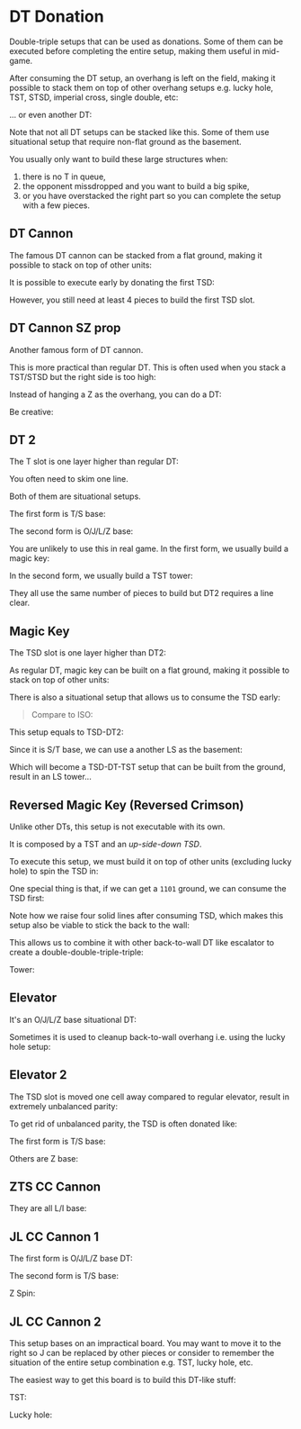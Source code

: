 <script>
import Fumen from "$lib/Fumen.svelte";
</script>

DT Donation
============

Double-triple setups that can be used as donations. Some of them can be executed before completing the entire setup, making them useful in mid-game.

After consuming the DT setup, an overhang is left on the field, making it possible to stack them on top of other overhang setups e.g. lucky hole, TST, STSD, imperial cross, single double, etc:

<Fumen data="v115@XgBtIeBtEehiA8AeH8JeAgH"/>
<Fumen data="v115@DgBtIeBtEehiB8AeH8BeI8AeG8JeAgH"/>
<Fumen data="v115@DgBtIeBtEehiB8AeH8BeH8BeG8JeAgH"/>
<Fumen data="v115@DgBtIeBtEehiB8AeH8CeH8AeG8JeAgH"/>
<Fumen data="v115@DgBtIeBtEehiB8AeH8CeG8BeG8JeAgH"/>
<Fumen data="v115@DgBtIeBtEehiA8BeH8CeH8AeG8JeAgH"/>

... or even another DT:

<Fumen data="v115@vfBtIeBtEehiB8AeH8BeH8CeH8AeI8AeG8JeAgH"/>

Note that not all DT setups can be stacked like this. Some of them use situational setup that require non-flat ground as the basement.

You usually only want to build these large structures when:

1. there is no T in queue,
2. the opponent missdropped and you want to build a big spike,
3. or you have overstacked the right part so you can complete the setup with a few pieces.

DT Cannon
----------

The famous DT cannon can be stacked from a flat ground, making it possible to stack on top of other units:

<Fumen data="v115@Vgh0Heg0Ieg0IeRpHeRpHeB8AeH8BeI8AeG8JeAgH"/>
<Fumen data="v115@Vgh0Ae2hg0Be2hg0Ce1hRpAe2hRpAe2hB8AeH8BeI8?AeG8JeAgH"/>
<Fumen data="v115@DgBtIeBtEeh0Ae2hg0Be2hg0Ce1hRpAe2hRpAe2hB8?AeH8BeI8AeG8JeAgH"/>

It is possible to execute early by donating the first TSD:

<Fumen data="v115@5fRpHeRpIeglEewhh0AeglEewhg0BehlDewhg0CeAt?i0Q4whRpAeBtR4g0R4RpAeAtR4CeQ4B8AeH8BeI8AeG8JeA?gH"/>

However, you still need at least 4 pieces to build the first TSD slot.

DT Cannon SZ prop
----------------

<Fumen data="v115@hghlIeglFeh0AeglF8g0BeBtE8Q4CeBtD8R4AeG8g0?Q4AeG8JeAgH"/>

Another famous form of DT cannon.

<Fumen data="v115@AhBtEeQ4CeBtD8R4AeG8AeQ4AeG8JeAgH"/>
<Fumen data="v115@AhBtEeQ4ywBtD8R4wwG8AeQ4AeG8JeAgH"/>
<Fumen data="v115@UhBtFeQ4AeG8JeAgH"/>
<Fumen data="v115@1ghlIeglFeh0AeglF8g0BeBtE8g0Q4AeG8JeAgH"/>

This is more practical than regular DT. This is often used when you stack a TST/STSD but the right side is too high:

<Fumen data="v115@2gG8CeI8AeH8BeH8whAeG8JeAgH"/>

Instead of hanging a Z as the overhang, you can do a DT:

<Fumen data="v115@igAtHeBtHeAtG8CeI8AeH8BeH8whAeG8JeAgH"/>
<Fumen data="v115@igBtEeQ4CeBtDeR4AeG8AeQ4AeI8AeH8BeH8whAeG8?JeAgH"/>

Be creative:

<Fumen data="v115@agQ4IeR4CeilCeQ4CejlAeRpDeglCeRpCeB8AeH8Be?H8whAeG8JeAgH"/>
<Fumen data="v115@Vgh0Heg0Ieg0AehlFeglBeglFeglBeglFehlAeH8Be?H8whAeG8JeAgH"/>

DT 2
-----

The T slot is one layer higher than regular DT:

<Fumen data="v115@zgB8AeH8BeG8AtCeHtAeGtB8AeG8JeAgH"/>
<Fumen data="v115@zgB8AeG8AtCeHtAeGtA8BeI8AeG8JeAgH"/>

You often need to skim one line.

<Fumen data="v115@XgBtIeBtEeBtAeG8glBtG8glCeF8hlAeH8BeI8AeG8?JeAgH"/>
<Fumen data="v115@XgBtIeBtEeh0AeG8g0CeF8g0AtH8BtAeG8AtBeI8Ae?G8JeAgH"/>

Both of them are situational setups.

The first form is T/S base:

<Fumen data="v115@NgBtIeBtEeBtAeG8glBtG8glCeF8hlAeG8wwBeG8xw?AeG8wwAeH8JeAgH"/>
<Fumen data="v115@5fBtIeBtEeBtAeG8glBtG8glCeF8hlAeG8Q4BeG8R4?AeH8Q4AeH8BeI8AeG8JeAgH"/>

The second form is O/J/L/Z base:

<Fumen data="v115@5fBtIeBtEeh0AeG8g0CeF8g0AtH8BtAeG8AtBeG8Rp?AeG8RpAeH8BeI8AeG8JeAgH"/>
<Fumen data="v115@DgBtIeBtEeh0AeG8g0CeF8g0AtH8BtAeG8AtBeG8h0?AeG8g0AeH8g0AeH8JeAgH"/>
<Fumen data="v115@5fBtIeBtEeh0AeG8g0CeF8g0AtH8BtAeG8AtBeG8h0?AeG8g0BeG8g0CeH8AeG8JeAgH"/>
<Fumen data="v115@DgBtIeBtEeh0AeG8g0CeF8g0AtH8BtAeG8AtBeG8hl?AeG8AeglH8AeglH8JeAgH"/>
<Fumen data="v115@NgBtIeBtEeh0AeG8g0CeF8g0AtH8BtAeG8AtBeG8Bt?AeG8AeBtG8JeAgH"/>

You are unlikely to use this in real game. In the first form, we usually build a magic key:

<Fumen data="v115@YgBtEeQ4CeBtDeR4AeG8glQ4AeG8glCeF8hlAeH8Be?I8AeG8JeAgH"/>

In the second form, we usually build a TST tower:

<Fumen data="v115@XgBtIeBtEeh0AeG8g0BeG8g0AtAeG8BtAeG8AtBeI8?AeG8JeAgH"/>

They all use the same number of pieces to build but DT2 requires a line clear.

Magic Key
---------

The TSD slot is one layer higher than DT2:

<Fumen data="v115@zgB8AeG8AtCeHtAeGtA8BeI8AeG8JeAgH"/>
<Fumen data="v115@zgAtCeHtAeGtB8AeH8BeI8AeG8JeAgH"/>

As regular DT, magic key can be built on a flat ground, making it possible to stack on top of other units:

<Fumen data="v115@VgQ4IeR4HeglQ4HeglIehlHeB8AeH8BeI8AeG8JeAg?H"/>
<Fumen data="v115@VgQ4IeR4Ae2hglQ4Ae2hglBe2hhlAe2hB8AeH8BeI8?AeG8JeAgH"/>
<Fumen data="v115@OgBtEeQ4CeBtDeR4Ae2hglQ4Ae2hglBe2hhlAe2hB8?AeH8BeI8AeG8JeAgH"/>

There is also a situational setup that allows us to consume the TSD early:

<Fumen data="v115@RhA8BeI8AeG8JeAgH"/>
<Fumen data="v115@fgQ4IeR4HeglQ4HeglCe1hhlAe2hA8BeI8AeG8JeAg?H"/>
<Fumen data="v115@fgQ4IeR4HeglQ4Heglyw1hhlww2hA8BeI8AeG8JeAg?H"/>
<Fumen data="v115@zgQ4IeR4HeglQ4HeA8BeI8AeG8JeAgH"/>
<Fumen data="v115@sg2hQ4Ce1hR4Ae2hglQ4Ae2hA8BeI8AeG8JeAgH"/>

> Compare to ISO:  
> <Fumen delay="1500" data="v115@fgQ4IeR4HeglQ4HeglIehlHeA8BeI8AeG8JeAgHfgw?DAeQ4GexSR4GewSAtQ43eAAA"/>

This setup equals to TSD-DT2:

<Fumen data="v115@YgxhEeQ4Ce1hR4Ae2hglQ4Ae2hglCe1hhlAe2hA8Be?I8AeG8JeAgH"/>

Since it is S/T base, we can use a another LS as the basement:

<Fumen data="v115@6fxhEeQ4Ce1hR4Ae2hglQ4Ae2hglCe1hhlAe2hA8Be?I8AeI8AeH8BeI8AeG8JeAgH"/>

Which will become a TSD-DT-TST setup that can be built from the ground, result in an LS tower...

<Fumen data="v115@deQ4CeF8R4AeG8glQ4AeG8glCeF8hlAeG8Q4BeG8R4?AeG8glQ4AeG8glCeF8hlAeG8Q4BeG8R4AeG8glQ4AeG8glC?eF8hlAeG8Q4BeG8R4AeG8glQ4AeG8glBeG8hlAeG8JeAgH"/>

Reversed Magic Key (Reversed Crimson)
-------------------------------------

Unlike other DTs, this setup is not executable with its own.

<Fumen data="v115@zgh0AeG8g0BeG8g0AtAeG8BtAeG8AtCeF8JeAgH"/>

It is composed by a TST and an *up-side-down TSD*.

To execute this setup, we must build it on top of other units (excluding lucky hole) to spin the TSD in:

<Fumen data="v115@Vgh0Ae2hg0Be2hg0AtAe2hBtAe2hAtCe1hB8AeH8Be?I8AeG8JeAgH"/>
<Fumen data="v115@Vgh0Ae2hg0Be2hg0AtAe2hBtAe2hAtCe1hB8AeH8Be?H8BeG8JeAgH"/>
<Fumen data="v115@Vgh0Ae2hg0Be2hg0AtAe2hBtAe2hAtCe1hB8AeH8Ce?H8AeG8JeAgH"/>
<Fumen data="v115@Vgh0Ae2hg0Be2hg0AtAe2hBtAe2hAtCe1hB8AeH8Ce?G8BeG8JeAgH"/>
<Fumen data="v115@Vgh0Ae2hg0Be2hg0AtAe2hBtAe2hAtCe1hA8BeH8Ce?H8AeG8JeAgH"/>

One special thing is that, if we can get a `1101` ground, we can consume the TSD first:

<Fumen data="v115@qgAtHeBtHeAtCe1hB8AeH8BeI8AeG8JeAgH"/>
<Fumen data="v115@qgAtHeBtHeAtyw1hB8wwH8BeI8AeG8JeAgH"/>
<Fumen data="v115@+gAtHeBtHeA8BeI8AeG8JeAgH"/>
<Fumen data="v115@pgh0Ae2hg0Be2hg0AtAe2hBtAe2hA8BeI8AeG8JeAg?H"/>

Note how we raise four solid lines after consuming TSD, which makes this setup also be viable to stick the back to the wall:

<Fumen data="v115@HhA8AeI8BeH8AeH8JeAgH"/>
<Fumen data="v115@rgQ4IeR4IeQ4G8AeI8BeH8AeH8JeAgH"/>
<Fumen data="v115@rgQ4IeR4FeywQ4G8wwI8BeH8AeH8JeAgH"/>
<Fumen data="v115@/gQ4IeR4FeA8BeH8AeH8JeAgH"/>
<Fumen data="v115@pgwhAehlFewhBeglFewhAeQ4glFewhAeR4FeA8BeH8?AeH8JeAgH"/>

This allows us to combine it with other back-to-wall DT like escalator to create a double-double-triple-triple:

<Fumen data="v115@zgA8AeR4FeA8R4CeE8i0AeF8Beg0G8AeH8JeAgH"/>
<Fumen data="v115@DghlIeglHeQ4glHeR4IeQ4FeA8AeR4FeA8R4CeE8i0?AeF8Beg0G8AeH8JeAgH"/>

Tower:

<Fumen data="v115@feB8IeA8Feh0AeG8g0BeG8g0AtAeG8BtAeG8AtCeF8?h0AeG8g0BeG8g0AtAeG8BtAeG8AtCeF8h0AeG8g0BeG8g0A?tAeG8BtAeG8AtCeH8AeH8BeI8AeG8JeAgH"/>


Elevator
--------

<Fumen data="v115@zgRpBeF8RpCeE8ilAeF8glBeI8AeG8JeAgH"/>

It's an O/J/L/Z base situational DT:

<Fumen data="v115@VgRpBe1hRpCe0hilAe1hglBe2hRpAe2hRpAeH8BeI8?AeG8JeAgH"/>
<Fumen data="v115@fgRpBe1hRpCe0hilAe1hglBe2hh0Ae2hg0AeH8g0Ae?H8JeAgH"/>
<Fumen data="v115@VgRpBe1hRpCe0hilAe1hglBe2hh0Ae2hg0BeG8g0Ce?H8AeG8JeAgH"/>
<Fumen data="v115@fgRpBe1hRpCe0hilAe1hglBe2hhlAe2hAeglH8Aegl?H8JeAgH"/>
<Fumen data="v115@pgRpBe1hRpCe0hilAe1hglBe2hBtAe2hAeBtG8JeAg?H"/>

Sometimes it is used to cleanup back-to-wall overhang i.e. using the lucky hole setup:

<Fumen data="v115@pgRpBe1hRpCe0hilAe1hglBeg01hB8Aeg01hA8Aeh0?F8JeAgH"/>
<Fumen data="v115@pgRpBe1hRpCe0hilAe1hglCe1hB8Be1hA8CeF8JeAg?HvhDOWf2bf+lf+qB"/>

Elevator 2
----------

The TSD slot is moved one cell away compared to regular elevator, result in extremely unbalanced parity:

<Fumen data="v115@zgB8BeAtE8BtCeHtAeFtA8BeI8AeG8JeAgH"/>
<Fumen data="v115@zgB8CeE8CtCeHtAeEtA8BeI8AeG8JeAgH"/>

<Fumen data="v115@zgBtCeE8g0BtCeD8i0A8AeF8BeI8AeG8JeAgH"/>
<Fumen data="v115@zghlCeE8whglQ4CeD8whglR4AeE8whBeQ4F8whA8Ae?G8JeAgH"/>
<Fumen data="v115@zgBtCeE8whBtCeD8whi0AeE8whBeg0F8whA8AeG8Je?AgH"/>
<Fumen data="v115@zgRpCeE8RpQ4CeD8h0R4AeE8g0BeQ4F8g0A8AeG8Je?AgH"/>

To get rid of unbalanced parity, the TSD is often donated like:

<Fumen data="v115@zgBtCeE8g0BtCeD8i0glAeF8BeglAeG8AehlE8JeAg?H"/>
<Fumen data="v115@zgBtCeE8g0BtywD8i0glwwF8BeglAeG8AehlE8JeAg?H"/>
<Fumen data="v115@HhBtCeF8BeglAeG8AehlE8JeAgH"/>
<Fumen data="v115@1gi0HeQ4g0EeBtAeR4F8BeglQ4G8AehlE8JeAgH"/>
<Fumen data="v115@1ghlIeglh0DeBtAeglg0F8Beglg0G8AehlE8JeAgH"/>

The first form is T/S base:

<Fumen data="v115@pgBtCeE8g0BtCeD8i0A8AeE8wwBeG8xwAeG8wwAeH8?JeAgH"/>
<Fumen data="v115@VgBtCeE8g0BtCeD8i0A8AeE8Q4BeG8R4AeG8glQ4Ae?G8glBeG8hlAeG8JeAgH"/>

Others are Z base:

<Fumen data="v115@VghlCeE8whglQ4CeD8whglR4AeE8whBeQ4F8whAtAe?G8BtAeG8AtBeI8AeG8JeAgH"/>

ZTS CC Cannon
------------

<Fumen data="v115@jgB8IeA8Deh0CeE8g0DeE8g0AeBtAeF8BeBtF8Aezh?D8JeAgH"/>
<Fumen data="v115@jgB8IeA8Deh0CeE8g0DeE8g0AeywF8BewwAeF8AeH8?JeAgH"/>
<Fumen data="v115@jgB8IeA8Deh0CeE8g0DeE8g0AezhE8BeR4F8AeR4Ae?E8JeAgH"/>

They are all L/I base:

<Fumen data="v115@FgB8IeA8Deh0CeE8g0DeE8g0AeBtAeE8glBeBtE8gl?AezhD8hlAeH8BeI8AeG8JeAgH"/>
<Fumen data="v115@FgB8IeA8Deh0CeE8g0DeE8g0AeBtAeE8whBeBtE8wh?AezhD8whBeG8whCeH8AeG8JeAgH"/>

JL CC Cannon 1
--------------

<Fumen data="v115@jgB8IeA8DewhilAeE8whglCeE8whi0AeE8whBeg0H8?AeG8JeAgH"/>
<Fumen data="v115@jgB8IeA8DezhAeE8RpCeE8RpBtAeF8BeBtG8AeG8Je?AgH"/>

The first form is O/J/L/Z base DT:

<Fumen data="v115@FgB8IeA8DewhilAeE8whglCeE8whi0AeE8whBeg0F8?RpAeG8RpAeH8BeI8AeG8JeAgH"/>
<Fumen data="v115@PgB8IeA8DewhilAeE8whglCeE8whi0AeE8whBeg0F8?h0AeG8g0AeH8g0AeH8JeAgH"/>
<Fumen data="v115@FgB8IeA8DewhilAeE8whglCeE8whi0AeE8whBeg0F8?h0AeG8g0BeG8g0CeH8AeG8JeAgH"/>
<Fumen data="v115@PgB8IeA8DewhilAeE8whglCeE8whi0AeE8whBeg0F8?hlAeG8AeglH8AeglH8JeAgH"/>
<Fumen data="v115@ZgB8IeA8DewhilAeE8whglCeE8whi0AeE8whBeg0F8?BtAeG8AeBtG8JeAgH"/>

The second form is T/S base:

<Fumen data="v115@ZgB8IeA8DezhAeE8RpCeE8RpBtAeE8wwBeBtE8xwAe?G8wwAeH8JeAgH"/>
<Fumen data="v115@FgB8IeA8DezhAeE8RpCeE8RpBtAeE8Q4BeBtE8R4Ae?G8glQ4AeG8glBeG8hlAeG8JeAgH"/>

Z Spin:

<Fumen data="v115@jgB8IeA8DezhAeE8RpCeE8RpCeF8DeG8AeG8JeAgHv?hDkRf8gfkgfklB"/>

JL CC Cannon 2
--------------

This setup bases on an impractical board. You may want to move it to the right so J can be replaced by other pieces or consider to remember the situation of the entire setup combination e.g. TST, lucky hole, etc.

<Fumen data="v115@zgh0BeF8g0DeE8g0ilAeF8glCeI8AeE8JeAgH"/>

The easiest way to get this board is to build this DT-like stuff:

<Fumen data="v115@fgh0BeF8g0DeE8g0ilAeE8whglCeE8whBtCeD8whCt?AeE8whCtAeE8JeAgH"/>
<Fumen data="v115@fgh0BeF8g0DeE8g0ilAeE8hlCeE8glBtCeD8hlBtAe?E8zhAeE8JeAgH"/>

TST:

<Fumen data="v115@ZgF8EeE8EeE8EeE8EeF8DeF8BeI8AeG8JeAgH"/>
<Fumen data="v115@Vgh0BeF8g0DeE8g0ilAeE8Q4glCeE8R4BtAeF8Q4Ae?BtF8BeI8AeG8JeAgH"/>
<Fumen data="v115@ZgF8EeE8AeilAeE8Q4glCeE8R4CeF8Q4CeF8BeI8Ae?G8JeAgHvhE0Mf8bfkbfkgBOQB"/>

<Fumen data="v115@ZgF8EeE8EeE8EeE8EeE8CeG8CeI8AeG8JeAgH"/>
<Fumen data="v115@Vgh0BeF8g0DeE8g0ilAeE8whglCeE8whilAeE8whgl?AeG8whBeI8AeG8JeAgH"/>

Lucky hole:

<Fumen data="v115@tgF8EeE8EeF8DeF8DeF8AeA8AeF8JeAgH"/>
<Fumen data="v115@pgh0BeF8g0DeE8g0ilAeF8glCeF8i0AeF8AeA8g0F8?JeAgH"/>
